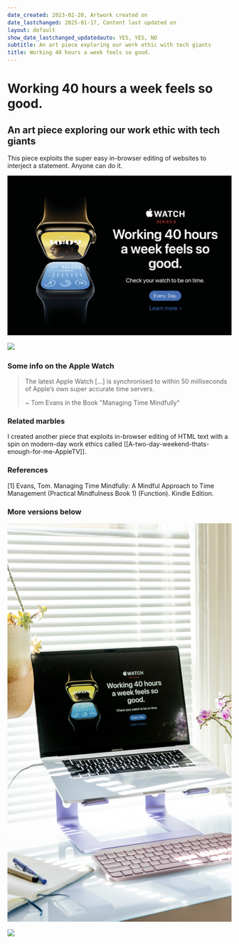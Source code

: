 ```yaml
---
date_created: 2023-02-20, Artwork created on
date_lastchanged: 2025-01-17, Content last updated on
layout: default
show_date_lastchanged_updatedauto: YES, YES, NO
subtitle: An art piece exploring our work ethic with tech giants
title: Working 40 hours a week feels so good.
---
```

# Working 40 hours a week feels so good.
## An art piece exploring our work ethic with tech giants
This piece exploits the super easy in-browser editing of websites to interject a statement. Anyone can do it. 

![](media/cleanshot_2025-01-17-at-18-11-47@2x.png)

![](media/cleanshot_2025-01-17-at-18-13-01@2x.png)

### Some info on the Apple Watch

>The latest Apple Watch [...] is synchronised to within 50 milliseconds of Apple’s own super accurate time servers.
>
> ~ Tom Evans in the Book "Managing Time Mindfully"


### Related marbles
I created another piece that exploits in-browser editing of HTML text with a spin on modern-day work ethics called [[A-two-day-weekend-thats-enough-for-me-AppleTV]].

### References
[1] Evans, Tom. Managing Time Mindfully: A Mindful Approach to Time Management (Practical Mindfulness Book 1) (Function). Kindle Edition. 
### More versions below
![](media/cleanshot_2025-01-17-at-18-13-58@2x.png)

![](media/cleanshot_2025-01-17-at-18-14-26@2x.png)

